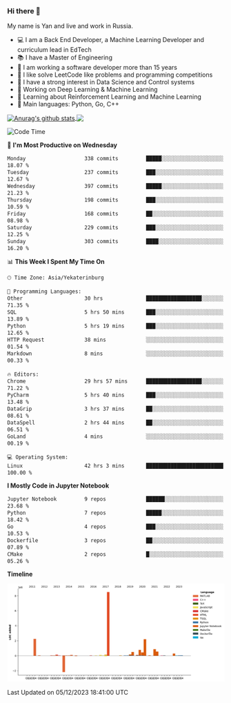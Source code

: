 ### Hi there 👋

My name is Yan and live and work in Russia.

- 💻 I am a Back End Developer, a Machine Learning Developer and curriculum lead in EdTech
- 📚 I have a Master of Engineering
- 🤔 I am working a software developer more than 15 years
- 🌱 I like solve LeetCode like problems and programming competitions
- 📝 I have a strong interest in Data Science and Control systems
- 🔭 Working on Deep Learning & Machine Learning
- 🌱 Learning about Reinforcement Learning and Machine Learning
- 🌟 Main languages: Python, Go, C++

<!--


**yanchick/yanchick** is a ✨ _special_ ✨ repository because its `README.md` (this file) appears on your GitHub profile.

Here are some ideas to get you started:

- I am a self taught Full Stack Developer and a Machine Learning Developer
- 🌱 I’m currently learning ...
- 👯 I’m looking to collaborate on ...
- 🤔 I’m looking for help with ...
- 💬 Ask me about ...
- 📫 How to reach me: ...
- 😄 Pronouns: ...
- ⚡ Fun fact: ...

-->


<a href="https://github.com/anuraghazra/github-readme-stats">
    <img align="center" src="https://github-readme-stats.vercel.app/api?username=yanchick&count_private=true" alt="Anurag's github stats" />
</a>
<a href="https://github.com/anuraghazra/github-readme-stats">
    <img align="center" src="https://github-readme-stats.vercel.app/api/top-langs/?username=yanchick&hide=javascript,html,CSS" />
</a>

<!--START_SECTION:waka-->
![Code Time](http://img.shields.io/badge/Code%20Time-1%2C152%20hrs%2048%20mins-blue)

📅 **I'm Most Productive on Wednesday** 

```text
Monday                   338 commits         █████░░░░░░░░░░░░░░░░░░░░   18.07 % 
Tuesday                  237 commits         ███░░░░░░░░░░░░░░░░░░░░░░   12.67 % 
Wednesday                397 commits         █████░░░░░░░░░░░░░░░░░░░░   21.23 % 
Thursday                 198 commits         ███░░░░░░░░░░░░░░░░░░░░░░   10.59 % 
Friday                   168 commits         ██░░░░░░░░░░░░░░░░░░░░░░░   08.98 % 
Saturday                 229 commits         ███░░░░░░░░░░░░░░░░░░░░░░   12.25 % 
Sunday                   303 commits         ████░░░░░░░░░░░░░░░░░░░░░   16.20 % 
```


📊 **This Week I Spent My Time On** 

```text
🕑︎ Time Zone: Asia/Yekaterinburg

💬 Programming Languages: 
Other                    30 hrs              ██████████████████░░░░░░░   71.35 % 
SQL                      5 hrs 50 mins       ███░░░░░░░░░░░░░░░░░░░░░░   13.89 % 
Python                   5 hrs 19 mins       ███░░░░░░░░░░░░░░░░░░░░░░   12.65 % 
HTTP Request             38 mins             ░░░░░░░░░░░░░░░░░░░░░░░░░   01.54 % 
Markdown                 8 mins              ░░░░░░░░░░░░░░░░░░░░░░░░░   00.33 % 

🔥 Editors: 
Chrome                   29 hrs 57 mins      ██████████████████░░░░░░░   71.22 % 
PyCharm                  5 hrs 40 mins       ███░░░░░░░░░░░░░░░░░░░░░░   13.48 % 
DataGrip                 3 hrs 37 mins       ██░░░░░░░░░░░░░░░░░░░░░░░   08.61 % 
DataSpell                2 hrs 44 mins       ██░░░░░░░░░░░░░░░░░░░░░░░   06.51 % 
GoLand                   4 mins              ░░░░░░░░░░░░░░░░░░░░░░░░░   00.19 % 

💻 Operating System: 
Linux                    42 hrs 3 mins       █████████████████████████   100.00 % 
```

**I Mostly Code in Jupyter Notebook** 

```text
Jupyter Notebook         9 repos             ██████░░░░░░░░░░░░░░░░░░░   23.68 % 
Python                   7 repos             █████░░░░░░░░░░░░░░░░░░░░   18.42 % 
Go                       4 repos             ███░░░░░░░░░░░░░░░░░░░░░░   10.53 % 
Dockerfile               3 repos             ██░░░░░░░░░░░░░░░░░░░░░░░   07.89 % 
CMake                    2 repos             █░░░░░░░░░░░░░░░░░░░░░░░░   05.26 % 
```



**Timeline**

![Lines of Code chart](https://raw.githubusercontent.com/yanchick/yanchick/main/assets/bar_graph.png)


 Last Updated on 05/12/2023 18:41:00 UTC
<!--END_SECTION:waka-->

